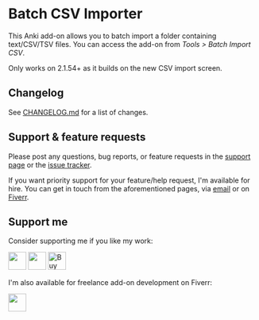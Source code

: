 # Batch CSV Importer

This Anki add-on allows you to batch import a folder containing text/CSV/TSV files.
You can access the add-on from _Tools > Batch Import CSV_.

Only works on 2.1.54+ as it builds on the new CSV import screen.

## Changelog

See [CHANGELOG.md](CHANGELOG.md) for a list of changes.

## Support & feature requests

Please post any questions, bug reports, or feature requests in the [support page](https://forums.ankiweb.net/t/anki-batch-csv-importer) or the [issue tracker](https://github.com/abdnh/anki-batch-csv-importer/issues).

If you want priority support for your feature/help request, I'm available for hire.
You can get in touch from the aforementioned pages, via [email](mailto:abdo@abdnh.net) or on [Fiverr](https://www.fiverr.com/abd_nh).

## Support me

Consider supporting me if you like my work:

<a href="https://github.com/sponsors/abdnh"><img height='36' src="https://i.imgur.com/dAgtzcC.png"></a>
<a href="https://www.patreon.com/abdnh"><img height='36' src="https://i.imgur.com/mZBGpZ1.png"></a>
<a href='https://ko-fi.com/abdnh'><img height='36' src='https://cdn.ko-fi.com/cdn/kofi1.png?v=3' border='0' alt='Buy Me a Coffee at ko-fi.com' /></a>

I'm also available for freelance add-on development on Fiverr:

<a href="https://www.fiverr.com/abd_nh/develop-an-anki-addon"><img height='36' src="https://i.imgur.com/0meG4dk.png"></a>
